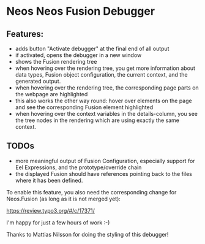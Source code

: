 # Neos Neos Fusion Debugger

## Features:

- adds button "Activate debugger" at the final end of all output
- if activated, opens the debugger in a new window
- shows the Fusion rendering tree
- when hovering over the rendering tree, you get more information
  about data types, Fusion object configuration, the current context,
  and the generated output.
- when hovering over the rendering tree, the corresponding page parts
  on the webpage are highlighted
- this also works the other way round: hover over elements on the page
  and see the corresponding Fusion element highlighted
- when hovering over the context variables in the details-column,
  you see the tree nodes in the rendering which are using exactly
  the same context.

## TODOs

- more meaningful output of Fusion Configuration, especially support
  for Eel Expressions, and the prototype/override chain
- the displayed Fusion should have references pointing back to the
  files where it has been defined.

To enable this feature, you also need the corresponding change
for Neos.Fusion (as long as it is not merged yet):

  https://review.typo3.org/#/c/17371/

I'm happy for just a few hours of work :-)

Thanks to Mattias Nilsson for doing the styling of this debugger!
